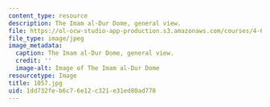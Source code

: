 ```yaml
---
content_type: resource
description: The Imam al-Dur Dome, general view.
file: https://ol-ocw-studio-app-production.s3.amazonaws.com/courses/4-614-religious-architecture-and-islamic-cultures-fall-2002/1dd732feb6c76e12c321e31ed80ad778_1057.jpg
file_type: image/jpeg
image_metadata:
  caption: The Imam al-Dur Dome, general view.
  credit: ''
  image-alt: Image of The Imam al-Dur Dome
resourcetype: Image
title: 1057.jpg
uid: 1dd732fe-b6c7-6e12-c321-e31ed80ad778
---
```

